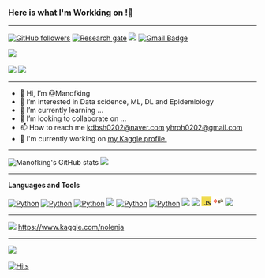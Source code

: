 ### Here is what I'm Workking on !👋

---
[![GitHub followers](https://img.shields.io/github/followers/Manofking?label=Follow%20me&style=flat-square&logo=github&logoColor=white&colorB=4CAF50)](https://github.com/login?return_to=%2FManofking)
[![Research gate](https://img.shields.io/badge/-Research%20Gate-green.svg?style=flat-square&logo=researchgate&logoColor=white&colorB=616161&labelColor=00BFA5)](https://www.researchgate.net/profile/Man-King)
[![](https://road-to-kaggle-grandmaster.vercel.app/api/simple/nolenja)](https://www.kaggle.com/nolenja/code)
[![Gmail Badge](https://img.shields.io/badge/Gmail-d14836?style=flat-square&logo=Gmail&logoColor=white&link=mailto:snugyun01@gmail.com)](mailto:yhroh0202@gmail.com)
<p align=leftr>
<a href="https://www.kaggle.com/nolenja"><img height="25" src="https://img.shields.io/badge/Kaggle-profile-%2320beff"></a>
</p>
	
<p align=left>
<img height="25" src="https://badges.pufler.dev/visits/manofking/manofking?color=black&logo=github" />
<img height="25" src="https://komarev.com/ghpvc/?username=manofking&color=brightgreen" />
<a href="https://github.com/manofking">
</a>
</p>	

---	
</div>

- 👋 Hi, I’m @Manofking
- 👀 I’m interested in Data scidence, ML, DL and Epidemiology
- 🌱 I’m currently learning ...
- 💞️ I’m looking to collaborate on ...
- 📫 How to reach me kdbsh0202@naver.com yhroh0202@gmail.com
- 🚀  I'm currently working on [my Kaggle profile.](https://www.kaggle.com/nolenja)

---
<!---
Manofking/Manofking is a ✨ special ✨ repository because its `README.md` (this file) appears on your GitHub profile.
You can click the Preview link to take a look at your changes.
--->

![Manofking's GitHub stats](https://github-readme-stats.vercel.app/api?username=Manofking&show_icons=true&theme=cobalt)
[![](https://road-to-kaggle-novice.vercel.app/api/badges/nolenja/notebook)](https://www.kaggle.com/nolenja)

---
  **Languages and Tools**  

<a href="https://www.sas.com/en_us/home.html" target="_blank" rel="noreferrer"><img src="https://encrypted-tbn0.gstatic.com/images?q=tbn:ANd9GcRrliwVdedqZFMLXRLVTZmO1ifAY97kh38e2092HlQvHUduaAUhvMWQY_Twgk98LldcOA&usqp=CAU" width="36" height="36" alt="Python" /></a>
<a href="https://www.stata.com/" target="_blank" rel="noreferrer"><img src="https://libapps-au.s3-ap-southeast-2.amazonaws.com/accounts/204719/images/stata-logo.png" width="36" height="36" alt="Python" /></a>
<a href="https://www.ibm.com/analytics/spss-statistics-software" target="_blank" rel="noreferrer"><img src="https://t1.daumcdn.net/cfile/tistory/9956F4335E34499F2F" width="36" height="36" alt="Python" /></a>
<code><img height="20" src="https://img.informer.com/icons/png/128/7141/7141307.png"></code>
<a href="https://www.r-project.org/" target="_blank" rel="noreferrer"><img src="https://s3-ap-northeast-2.amazonaws.com/opentutorials-user-file/course/2072/4453.png" width="36" height="36" alt="Python" /></a>
<a href="https://www.python.org/" target="_blank" rel="noreferrer"><img src="https://raw.githubusercontent.com/danielcranney/readme-generator/main/public/icons/skills/python-colored.svg" width="36" height="36" alt="Python" /></a>
<code><img height="20" src="https://blog.kakaocdn.net/dn/7wwUK/btqWKY6bqsK/Vzsv9RkivUyMG3Ch720mkK/img.png"></code>
<code><img height="20" src="https://heropy.blog/css/images/vendor_icons/css3.png"></code>
<code><img height="20" src="https://raw.githubusercontent.com/github/explore/a5995564b5ff71c41da080abc49f1ba4132127c1/topics/javascript/javascript.png"></code>
<code><img height="20" src="https://raw.githubusercontent.com/github/explore/80688e429a7d4ef2fca1e82350fe8e3517d3494d/topics/git/git.png"></code>
<code><img height="20" src="https://img.extrememanual.net/2019/03/Adobe_Premiere_Pro_title.jpg"></code>

---

[![](https://road-to-kaggle-novice.vercel.app/api/badges/nolenja/notebook)](https://www.kaggle.com/nolenja)
https://www.kaggle.com/nolenja

---

[![](https://road-to-kaggle-grandmaster.vercel.app/api/badges/nolenja/notebook)](https://www.kaggle.com/nolenja)


[![Hits](https://hits.seeyoufarm.com/api/count/incr/badge.svg?url=https%3A%2F%2Fgithub.com%2FManofking)](https://hits.seeyoufarm.com) 

